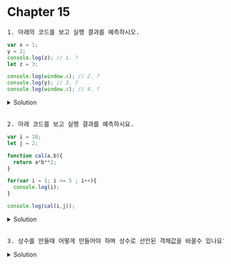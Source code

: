 # Chapter 15

<pre>1. 아래의 코드를 보고 실행 결과를 예측하시오.
</pre>

```js
var x = 1;
y = 2;
console.log(z); // 1. ?
let z = 3;

console.log(window.x); // 2. ?
console.log(y); // 3. ?
console.log(window.z); // 4. ?
```

<details>
  <summary>Solution</summary>
  <strong>1. ReferenceError</strong><br><strong>2. 1<br>3. 2<br>4.undefined</strong>
  <pre>1. let과 const키워드로 선언한 변수는 변수 호이스팅이 발생하지 않는 것 처럼 동작한다. <br>2. var 키워드로 선언된 전역변수는 전역객체의 프로퍼티로 추가된다. 따라서 브라우저의 전역객체를 가리키는 window의 프로퍼티로 추가된다.<br>3. 선언하지 않은 변수에 값을 할당한 암묵적 전역 변수는 전역객체 window의 프로퍼티가 된다. 전역 객체의 프로퍼티를 참조할 때 window를 생략할 수 있다.<br>4. let으로 선언된 전역 변수는 전역객체 window의 프로퍼티가 되지 않음.</pre>
</details>

<br>

<pre>2. 아래 코드를 보고 실행 결과를 예측하시요. 
</pre>

```js
var i = 10;
let j = 2;

function cal(a,b){  
  return a*b**2;
}

for(var i = 1; i <= 5 ; i++){
  console.log(i);
}

console.log(cal(i,j));
```

<details>
  <summary>Solution</summary>
  1<br>2<br>3<br>4<br>5<br>24
  <pre>var i는 for문의 블록스코프에서 재선언 됬을때 10이라는 값을 잃고, 재선언된 1부터 시작해 for문이 끝나고 난 뒤, 생명주기가 다하지않고 6이라는 값이 유지되며, 애플리케이션이 끝날때까지 유지됩니다.</pre>
</details>

<br>
<pre>3. 상수를 만들때 어떻게 만들어야 하며 상수로 선언된 객체값을 바꿀수 있나요?
</pre>

<details>
  <summary>Solution</summary>
  <pre>Const 를 이용하며 대문자 + _(언더바) 를 이용하여 만들며, 상수 키워드로 선언된 객체는 값을 변경할 수 있습니다.</pre>
</details>